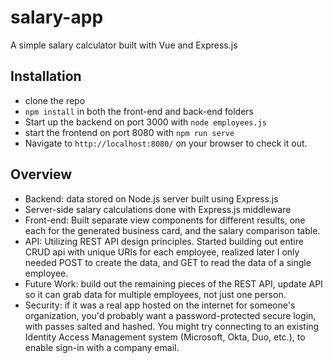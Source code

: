 # salary-app
A simple salary calculator built with Vue and Express.js


## Installation
 - clone the repo
 - `npm install` in both the front-end and back-end folders
 - Start up the backend on port 3000 with `node employees.js`
 - start the frontend on port 8080 with `npm run serve`
 - Navigate to `http://localhost:8080/` on your browser to check it out. 
 
## Overview
  - Backend: data stored on Node.js server built using Express.js
  - Server-side salary calculations done with Express.js middleware
  - Front-end: Built separate view components for different results, one each for the generated business card, and the salary comparison table.
  - API: Utilizing REST API design principles. Started building out entire CRUD api with unique URIs for each employee, realized later I only needed POST to create the data, and GET to read the data of a single employee.  
 - Future Work: build out the remaining pieces of the REST API, update API so it can grab data for multiple employees, not just one person. 
 - Security: if it was a real app hosted on the internet for someone's organization, you'd probably want a password-protected secure login, with passes salted and hashed. You might try connecting to an existing Identity Access Management system (Microsoft, Okta, Duo, etc.), to enable sign-in with a company email.
